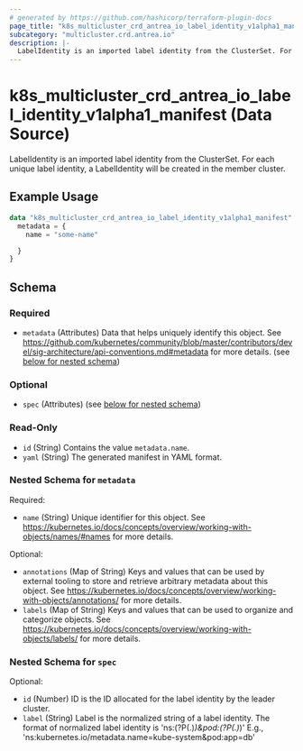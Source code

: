 ```yaml
---
# generated by https://github.com/hashicorp/terraform-plugin-docs
page_title: "k8s_multicluster_crd_antrea_io_label_identity_v1alpha1_manifest Data Source - terraform-provider-k8s"
subcategory: "multicluster.crd.antrea.io"
description: |-
  LabelIdentity is an imported label identity from the ClusterSet. For each unique label identity, a LabelIdentity will be created in the member cluster.
---
```


# k8s_multicluster_crd_antrea_io_label_identity_v1alpha1_manifest (Data Source)

LabelIdentity is an imported label identity from the ClusterSet. For each unique label identity, a LabelIdentity will be created in the member cluster.

## Example Usage

```terraform
data "k8s_multicluster_crd_antrea_io_label_identity_v1alpha1_manifest" "example" {
  metadata = {
    name = "some-name"

  }
}
```

<!-- schema generated by tfplugindocs -->
## Schema

### Required

- `metadata` (Attributes) Data that helps uniquely identify this object. See https://github.com/kubernetes/community/blob/master/contributors/devel/sig-architecture/api-conventions.md#metadata for more details. (see [below for nested schema](#nestedatt--metadata))

### Optional

- `spec` (Attributes) (see [below for nested schema](#nestedatt--spec))

### Read-Only

- `id` (String) Contains the value `metadata.name`.
- `yaml` (String) The generated manifest in YAML format.

<a id="nestedatt--metadata"></a>
### Nested Schema for `metadata`

Required:

- `name` (String) Unique identifier for this object. See https://kubernetes.io/docs/concepts/overview/working-with-objects/names/#names for more details.

Optional:

- `annotations` (Map of String) Keys and values that can be used by external tooling to store and retrieve arbitrary metadata about this object. See https://kubernetes.io/docs/concepts/overview/working-with-objects/annotations/ for more details.
- `labels` (Map of String) Keys and values that can be used to organize and categorize objects. See https://kubernetes.io/docs/concepts/overview/working-with-objects/labels/ for more details.


<a id="nestedatt--spec"></a>
### Nested Schema for `spec`

Optional:

- `id` (Number) ID is the ID allocated for the label identity by the leader cluster.
- `label` (String) Label is the normalized string of a label identity. The format of normalized label identity is 'ns:(?P<nslabels>(.)*)&pod:(?P<podlabels>(.)*)' E.g., 'ns:kubernetes.io/metadata.name=kube-system&pod:app=db'
